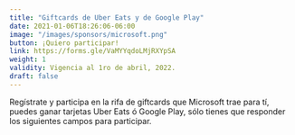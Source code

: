 ```yaml
---
title: "Giftcards de Uber Eats y de Google Play"
date: 2021-01-06T18:26:06-06:00
image: "/images/sponsors/microsoft.png"
button: ¡Quiero participar!
link: https://forms.gle/VaMYYqdoLMjRXYpSA
weight: 1
validity: Vigencia al 1ro de abril, 2022.
draft: false
---
```


Regístrate y participa en la rifa de giftcards que Microsoft trae para tí, puedes ganar tarjetas Uber Eats ó Google Play, sólo tienes que responder los siguientes campos para participar.